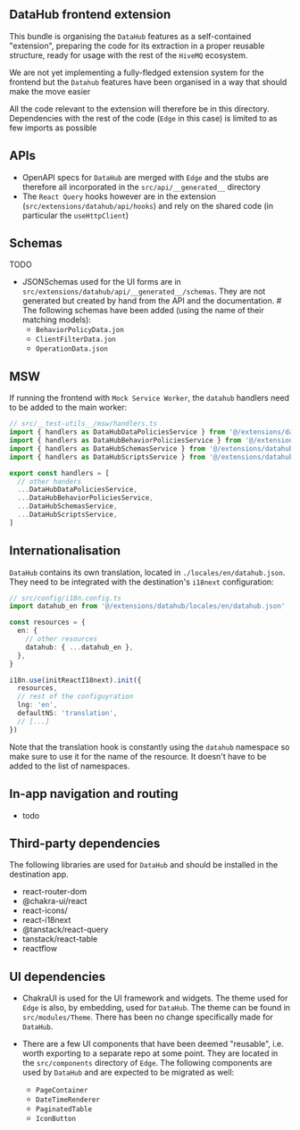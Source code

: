 ## DataHub frontend extension

This bundle is organising the `DataHub` features as a self-contained "extension", preparing the code for its
extraction in a proper reusable structure, ready for usage with the rest of the `HiveMQ` ecosystem.

We are not yet implementing a fully-fledged extension system for the frontend but the `Datahub` features have been
organised in a way that should make the move easier

All the code relevant to the extension will therefore be in this directory.
Dependencies with the rest of the code (`Edge` in this case) is limited to as few imports as possible

## APIs

- OpenAPI specs for `DataHub` are merged with `Edge` and the stubs are therefore all incorporated in the
  `src/api/__generated__` directory
- The `React Query` hooks however are in the extension (`src/extensions/datahub/api/hooks`) and rely on the shared code
  (in particular the `useHttpClient`)

## Schemas

TODO

- JSONSchemas used for the UI forms are in `src/extensions/datahub/api/__generated__/schemas`.
  They are not generated but created by hand from the API and the documentation. #
  The following schemas have been added (using the name of their matching models):
  - `BehaviorPolicyData.jon`
  - `ClientFilterData.jon`
  - `OperationData.json`

## MSW

If running the frontend with `Mock Service Worker`, the `datahub` handlers need to be added to the main worker:

```typescript jsx
// src/__test-utils__/msw/handlers.ts
import { handlers as DataHubDataPoliciesService } from '@/extensions/datahub/api/hooks/DataHubDataPoliciesService/__handlers__'
import { handlers as DataHubBehaviorPoliciesService } from '@/extensions/datahub/api/hooks/DataHubBehaviorPoliciesService/__handlers__'
import { handlers as DataHubSchemasService } from '@/extensions/datahub/api/hooks/DataHubSchemasService/__handlers__'
import { handlers as DataHubScriptsService } from '@/extensions/datahub/api/hooks/DataHubScriptsService/__handlers__'

export const handlers = [
  // other handers
  ...DataHubDataPoliciesService,
  ...DataHubBehaviorPoliciesService,
  ...DataHubSchemasService,
  ...DataHubScriptsService,
]
```

## Internationalisation

`DataHub` contains its own translation, located in `./locales/en/datahub.json`.
They need to be integrated with the destination's `i18next` configuration:

```typescript
// src/config/i18n.config.ts
import datahub_en from '@/extensions/datahub/locales/en/datahub.json'

const resources = {
  en: {
    // other resources
    datahub: { ...datahub_en },
  },
}

i18n.use(initReactI18next).init({
  resources,
  // rest of the configuyration
  lng: 'en',
  defaultNS: 'translation',
  // [...]
})
```

Note that the translation hook is constantly using the `datahub` namespace so make sure to use it for
the name of the resource. It doesn't have to be added to the list of namespaces.

## In-app navigation and routing

- todo

## Third-party dependencies

The following libraries are used for `DataHub` and should be installed in the destination app.

- react-router-dom
- @chakra-ui/react
- react-icons/
- react-i18next
- @tanstack/react-query
- tanstack/react-table
- reactflow

## UI dependencies

- ChakraUI is used for the UI framework and widgets. The theme used for `Edge` is also, by embedding, used for `DataHub`.
  The theme can be found in `src/modules/Theme`. There has been no change specifically made for `DataHub`.
- There are a few UI components that have been deemed "reusable", i.e. worth exporting to a separate repo at some point.
  They are located in the `src/components` directory of `Edge`. The following components are used by `DataHub` and are
  expected to be migrated as well:

  - `PageContainer`
  - `DateTimeRenderer`
  - `PaginatedTable`
  - `IconButton`
